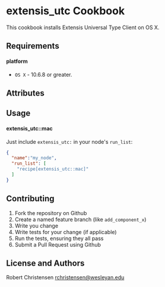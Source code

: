 extensis_utc Cookbook
====================
This cookbook installs Extensis Universal Type Client on OS X.

Requirements
------------
#### platform
- `OS X` - 10.6.8 or greater.

Attributes
----------

Usage
-----
#### extensis_utc::mac

Just include `extensis_utc:` in your node's `run_list`:

```json
{
  "name":"my_node",
  "run_list": [
    "recipe[extensis_utc::mac]"
  ]
}
```

Contributing
------------

1. Fork the repository on Github
2. Create a named feature branch (like `add_component_x`)
3. Write you change
4. Write tests for your change (if applicable)
5. Run the tests, ensuring they all pass
6. Submit a Pull Request using Github

License and Authors
-------------------
Robert Christensen <rchristensen@wesleyan.edu>
